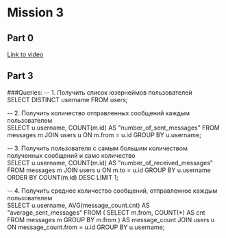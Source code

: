 # Mission 3

## Part 0

[Link to video](https://drive.google.com/file/d/1wCCOy--9CXWEBXnovKiLMUY8UDGsRIrd/view?usp=sharing)

## Part 3

###Queries:
-- 1. Получить список юзернеймов пользователей\
SELECT DISTINCT username FROM users;

-- 2. Получить количество отправленных сообщений каждым пользователем\
SELECT u.username, COUNT(m.id) AS "number_of_sent_messages"
FROM messages m
JOIN users u ON m.from = u.id
GROUP BY u.username;

-- 3. Получить пользователя с самым большим количеством полученных сообщений и само количество\
SELECT u.username, COUNT(m.id) AS "number_of_received_messages"
FROM messages m
JOIN users u ON m.to = u.id
GROUP BY u.username
ORDER BY COUNT(m.id) DESC
LIMIT 1;

-- 4. Получить среднее количество сообщений, отправленное каждым пользователем\
SELECT u.username, AVG(message_count.cnt) AS "average_sent_messages"
FROM (
    SELECT m.from, COUNT(*) AS cnt
    FROM messages m
    GROUP BY m.from
) AS message_count
JOIN users u ON message_count.from = u.id
GROUP BY u.username;